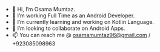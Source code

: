 - 👋 Hi, I’m Osama Mumtaz.
- 👀 I’m working Full Time as an Android Developer.
- 🌱 I’m currently learning and working on Kotlin Language.
- 💞️ I’m looking to collaborate on Android Apps.
- 📫 You can reach me @ osamamumtaz96@gmail.com / +923085098963

<!---
osama1malik/osama1malik is a ✨ special ✨ repository because its `README.md` (this file) appears on your GitHub profile.
You can click the Preview link to take a look at your changes.
--->
